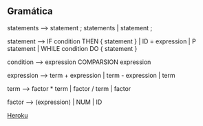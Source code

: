 ## Gramática

statements --> statement ; statements | statement ;

statement  --> IF condition THEN { statement } | ID = expression | P statement | WHILE condition DO { statement }

condition  --> expression COMPARSION expression

expression --> term + expression | term - expression | term

term       --> factor * term | factor / term | factor

factor     --> (expression) | NUM | ID


[Heroku](https://dpralefran.herokuapp.com/)
